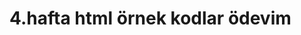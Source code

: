 <!DOCTYPE html>
<html>
<head>
</head>
<body>
  <h1 bgcolor="yellow">4.hafta html örnek kodlar ödevim </h1>
</body>
</html>
